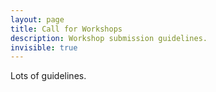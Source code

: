 ```yaml
---
layout: page
title: Call for Workshops
description: Workshop submission guidelines.
invisible: true
---
```

Lots of guidelines.
